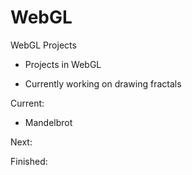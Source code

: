 WebGL
=====

WebGL Projects

- Projects in WebGL

- Currently working on drawing fractals


Current:

- Mandelbrot


Next:


Finished:


